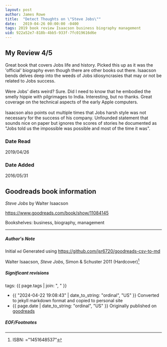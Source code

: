 ```yaml
---
layout: post
author: James Rowe
title:  "Detect Thoughts on \"Steve Jobs\""
date:   2019-04-26 00:00:00 -0400
tags: 2019 book review Isaacson business biography management
uid: 922a52e7-818b-4bb5-933f-7fc019616d6e
---
```


<!-- highly dependent on how you personally use jekyll templates, and how you want this to show up -->
<!-- escape any jekyll keys with double brackets -->

## My Review 4/5

Great book that covers Jobs life and history. Picked this up as it was the 'official' biography even though there are other books out there. Isaacson bends delves deep into the weeds of Jobs idiosyncrasies that may or not be related to Jobs success. <br/><br/>Were Jobs' diets weird? Sure. Did I need to know that he embodied the smelly hippie with pilgrimages to India. Interesting, but no thanks. Great coverage on the technical aspects of the early Apple computers. <br/><br/>Isaacson also points out multiple times that Jobs harsh style was not necessary for the success of his company. Unfounded statement that sounds nice on paper but ignores the scores of stories he documented as "Jobs told us the impossible was possible and most of the time it was".

### Date Read
2019/04/26

### Date Added
2016/05/31

## Goodreads book information

*Steve Jobs* by Walter Isaacson

https://www.goodreads.com/book/show/11084145

Bookshelves: business, biography, management

---

##### Author's Note

Initial `md` Generated using https://github.com/jsr6720/goodreads-csv-to-md

Walter Isaacson, *Steve Jobs*,  Simon & Schuster 2011 (Hardcover)[^1]

##### Significant revisions

tags: {{ page.tags | join: ", " }} <!-- todo move this somewhere -->

- {{ "2024-04-22 19:08:43" | date_to_string: "ordinal", "US" }} Converted to jekyll markdown format and copied to personal site
- {{ page.date | date_to_string: "ordinal", "US" }} Originally published on [goodreads](https://www.goodreads.com)

##### EOF/Footnotes

[^1]: ISBN: ="1451648537"